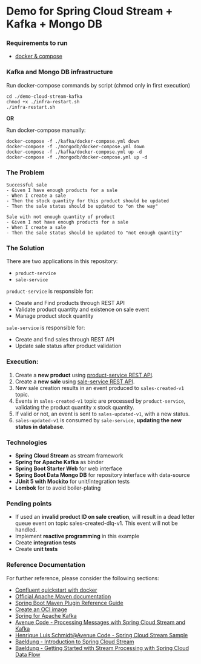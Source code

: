 # Demo for Spring Cloud Stream + Kafka + Mongo DB

### Requirements to run
- [docker & compose](https://docs.docker.com/compose/install/)

### Kafka and Mongo DB infrastructure

Run docker-compose commands by script (chmod only in first execution)
```
cd ./demo-cloud-stream-kafka
chmod +x ./infra-restart.sh 
./infra-restart.sh
```

**OR** 

Run docker-compose manually:
```
docker-compose -f ./kafka/docker-compose.yml down
docker-compose -f ./mongodb/docker-compose.yml down
docker-compose -f ./kafka/docker-compose.yml up -d
docker-compose -f ./mongodb/docker-compose.yml up -d
```

### The Problem

```
Successful sale
- Given I have enough products for a sale
- When I create a sale
- Then the stock quantity for this product should be updated 
- Then the sale status should be updated to "on the way"

Sale with not enough quantity of product
- Given I not have enough products for a sale
- When I create a sale
- Then the sale status should be updated to "not enough quantity"
```

### The Solution

There are two applications in this repository:
- `product-service`
- `sale-service`

`product-service` is responsible for:
- Create and Find products through REST API
- Validate product quantity and existence on sale event
- Manage product stock quantity

`sale-service` is responsible for:
- Create and find sales through REST API
- Update sale status after product validation

### Execution:
1. Create a **new product** using [product-service REST API](http://localhost:8020/swagger-ui.html).  
2. Create a **new sale** using [sale-service REST API](http://localhost:8021/swagger-ui.html).  
3. New sale creation results in an event produced to `sales-created-v1` topic.  
4. Events in `sales-created-v1` topic are processed by `product-service`, validating the product quantity x stock quantity.
5. If valid or not, an event is sent to `sales-updated-v1`, with a new status.
6. `sales-updated-v1` is consumed by `sale-service`, **updating the new status in database**.

### Technologies

- **Spring Cloud Stream** as stream framework
- **Spring for Apache Kafka** as binder
- **Spring Boot Starter Web** for web interface
- **Spring Boot Data Mongo DB** for repository interface with data-source
- **JUnit 5 with Mockito** for unit/integration tests
- **Lombok** for to avoid boiler-plating

### Pending points

- If used an **invalid product ID on sale creation**, will result in a dead letter queue event on topic sales-created-dlq-v1. This event will not be handled.
- Implement **reactive programming** in this example
- Create **integration tests**
- Create **unit tests**

### Reference Documentation

For further reference, please consider the following sections:

- [Confluent quickstart with docker](https://docs.confluent.io/platform/current/quickstart/ce-docker-quickstart.html)
- [Official Apache Maven documentation](https://maven.apache.org/guides/index.html)
- [Spring Boot Maven Plugin Reference Guide](https://docs.spring.io/spring-boot/docs/2.5.3/maven-plugin/reference/html/)
- [Create an OCI image](https://docs.spring.io/spring-boot/docs/2.5.3/maven-plugin/reference/html/#build-image)
- [Spring for Apache Kafka](https://docs.spring.io/spring-boot/docs/2.5.3/reference/htmlsingle/#boot-features-kafka)
- [Avenue Code - Processing Messages with Spring Cloud Stream and Kafka](https://blog.avenuecode.com/processing-messages-with-spring-cloud-stream-and-kafka)
- [Henrique Luis Schmidt@Avenue Code - Spring Cloud Stream Sample](https://github.com/henriquels25/spring-cloud-stream-sample)
- [Baeldung - Introduction to Spring Cloud Stream](https://www.baeldung.com/spring-cloud-stream)
- [Baeldung - Getting Started with Stream Processing with Spring Cloud Data Flow](https://www.baeldung.com/spring-cloud-data-flow-stream-processing)


